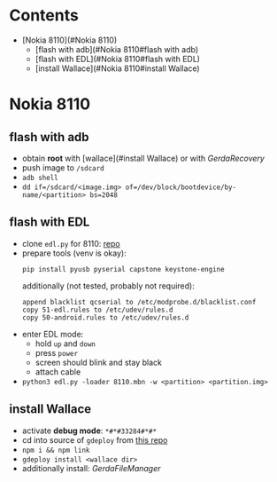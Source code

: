 # Contents

- [Nokia 8110](#Nokia 8110)
    - [flash with adb](#Nokia 8110#flash with adb)
    - [flash with EDL](#Nokia 8110#flash with EDL)
    - [install Wallace](#Nokia 8110#install Wallace)

# Nokia 8110

## flash with adb
* obtain **root** with [wallace](#install Wallace) or with *GerdaRecovery*
* push image to `/sdcard`
* `adb shell`
* `dd if=/sdcard/<image.img> of=/dev/block/bootdevice/by-name/<partition> bs=2048`

## flash with EDL
* clone `edl.py` for 8110: [repo](git@github.com:andybalholm/edl.git)
* prepare tools (venv is okay):  
  ```
  pip install pyusb pyserial capstone keystone-engine
  ```
  additionally (not tested, probably not required):
  ```
  append blacklist qcserial to /etc/modprobe.d/blacklist.conf
  copy 51-edl.rules to /etc/udev/rules.d
  copy 50-android.rules to /etc/udev/rules.d
  ```
* enter EDL mode:  
  * hold `up` and `down`
  * press `power`
  * screen should blink and stay black
  * attach cable
* `python3 edl.py -loader 8110.mbn -w <partition> <partition.img>`

## install Wallace
* activate **debug mode**: `*#*#33284#*#*`
* cd into source of `gdeploy` from [this repo](https://gitlab.com/suborg/gdeploy)
* `npm i && npm link`
* `gdeploy install <wallace dir>`
* additionally install: *GerdaFileManager*
